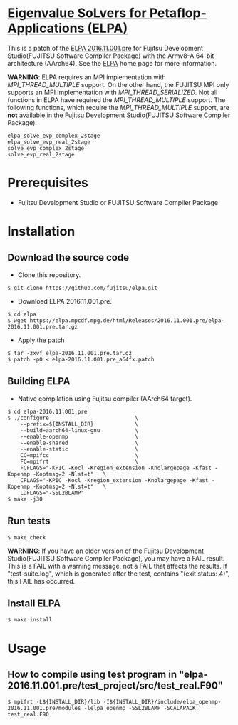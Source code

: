 # [Eigenvalue SoLvers for Petaflop-Applications (ELPA)](http://elpa.mpcdf.mpg.de)

This is a patch of the [ELPA 2016.11.001.pre](https://gitlab.mpcdf.mpg.de/elpa/elpa/-/tree/ELPA_2016.11.001.pre) for Fujitsu Development Studio(FUJITSU Software Compiler Package) with the Armv8-A 64-bit architecture (AArch64).
See the [ELPA](https://gitlab.mpcdf.mpg.de/elpa/elpa/-/tree/ELPA_2016.11.001.pre) home page for more information.

**WARNING**:
ELPA requires an MPI implementation with _MPI_THREAD_MULTIPLE_ support. On the other hand, the FUJITSU MPI only supports an MPI implementation with _MPI_THREAD_SERIALIZED_.  Not all functions in ELPA have required the _MPI_THREAD_MULTIPLE_ support. The following functions, which require the _MPI_THREAD_MULTIPLE_ support, are **not** available in the Fujitsu Development Studio(FUJITSU Software Compiler Package):
```
elpa_solve_evp_complex_2stage
elpa_solve_evp_real_2stage
solve_evp_complex_2stage	
solve_evp_real_2stage	
```


# Prerequisites

* Fujitsu Development Studio or FUJITSU Software Compiler Package

# Installation

## Download the source code
* Clone this repository.

```
$ git clone https://github.com/fujitsu/elpa.git
```

* Download ELPA 2016.11.001.pre.

```
$ cd elpa
$ wget https://elpa.mpcdf.mpg.de/html/Releases/2016.11.001.pre/elpa-2016.11.001.pre.tar.gz
```

* Apply the patch

```
$ tar -zxvf elpa-2016.11.001.pre.tar.gz
$ patch -p0 < elpa-2016.11.001.pre_a64fx.patch
```

## Building ELPA

* Native compilation using Fujitsu compiler (AArch64 target).

```
$ cd elpa-2016.11.001.pre
$ ./configure                           \
    --prefix=${INSTALL_DIR}             \
    --build=aarch64-linux-gnu           \
    --enable-openmp                     \
    --enable-shared                     \
    --enable-static                     \
    CC=mpifcc                           \
    FC=mpifrt                           \
    FCFLAGS="-KPIC -Kocl -Kregion_extension -Knolargepage -Kfast -Kopenmp -Koptmsg=2 -Nlst=t"   \
    CFLAGS="-KPIC -Kocl -Kregion_extension -Knolargepage -Kfast -Kopenmp -Koptmsg=2 -Nlst=t"   \
    LDFLAGS="-SSL2BLAMP"
$ make -j30

```


## Run tests

```
$ make check
```
**WARNING**:
If you have an older version of the Fujitsu Development Studio(FUJITSU Software Compiler Package), you may have a FAIL result.
This is a FAIL with a warning message, not a FAIL that affects the results.
If "test-suite.log", which is generated after the test, contains "(exit status: 4)", this FAIL has occurred.

## Install ELPA

```
$ make install
```

# Usage

## How to compile using test program in "elpa-2016.11.001.pre/test_project/src/test_real.F90"
```
$ mpifrt -L${INSTALL_DIR}/lib -I${INSTALL_DIR}/include/elpa_openmp-2016.11.001.pre/modules -lelpa_openmp -SSL2BLAMP -SCALAPACK test_real.F90
```


